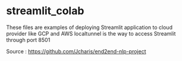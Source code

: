 # streamlit_colab

These files are examples of deploying Streamlit application to cloud provider like GCP and AWS
localtunnel is the way to access Streamlit through port 8501

Source : https://github.com/Jcharis/end2end-nlp-project
